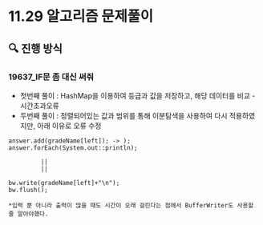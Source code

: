 # 11.29 알고리즘 문제풀이

## 🔍 진행 방식

### 19637_IF문 좀 대신 써줘

- 첫번째 풀이 : HashMap을 이용하여 등급과 값을 저장하고, 해당 데이터를 비교 - 시간초과오류
- 두번째 풀이 : 정렬되어있는 값과 범위를 통해 이분탐색을 사용하여 다시 적용하였지만, 아래 이유로 오류 수정


```
answer.add(gradeName[left]); -> );
answer.forEach(System.out::println);

         ||
         ||
                
bw.write(gradeName[left]+"\n");
bw.flush();

*입력 뿐 아니라 출력이 많을 때도 시간이 오래 걸린다는 점에서 BufferWriter도 사용할 줄 알아야했다.
```


